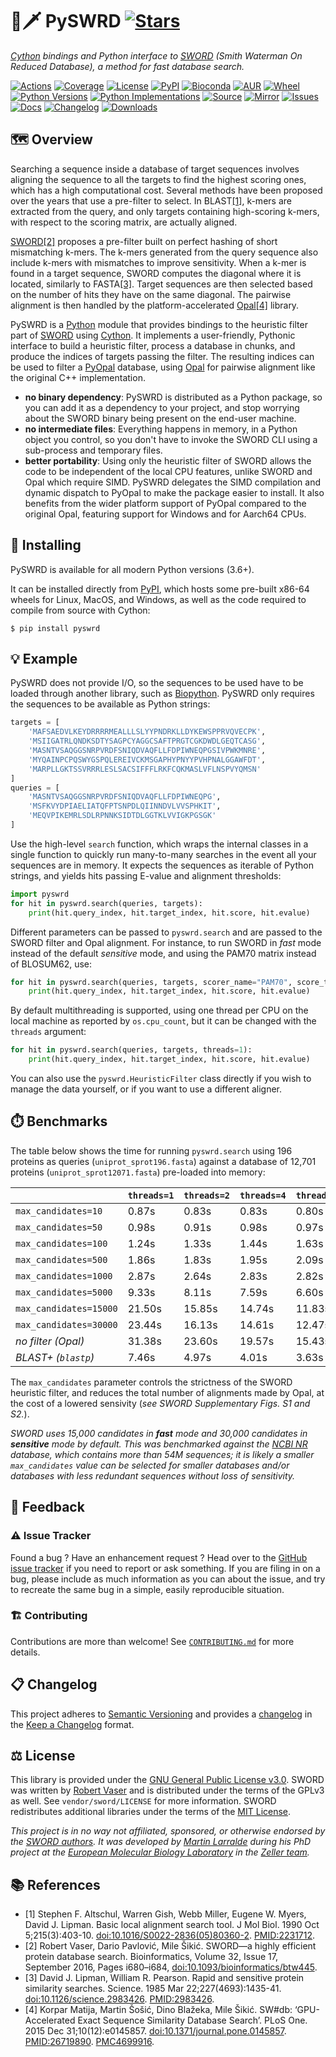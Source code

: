 # 🐍🗡️ PySWRD [![Stars](https://img.shields.io/github/stars/althonos/pyswrd.svg?style=social&maxAge=3600&label=Star)](https://github.com/althonos/pyswrd/stargazers)

*[Cython](https://cython.org/) bindings and Python interface to [SWORD](https://github.com/rvaser/sword) (Smith Waterman On Reduced Database), a method for fast database search.*

[![Actions](https://img.shields.io/github/actions/workflow/status/althonos/pyswrd/test.yml?branch=main&logo=github&style=flat-square&maxAge=300)](https://github.com/althonos/pyswrd/actions)
[![Coverage](https://img.shields.io/codecov/c/gh/althonos/pyswrd?style=flat-square&maxAge=3600&logo=codecov)](https://codecov.io/gh/althonos/pyswrd/)
[![License](https://img.shields.io/badge/license-MIT-blue.svg?style=flat-square&maxAge=2678400)](https://choosealicense.com/licenses/mit/)
[![PyPI](https://img.shields.io/pypi/v/pyswrd.svg?style=flat-square&maxAge=3600&logo=PyPI)](https://pypi.org/project/pyswrd)
[![Bioconda](https://img.shields.io/conda/vn/bioconda/pyswrd?style=flat-square&maxAge=3600&logo=anaconda)](https://anaconda.org/bioconda/pyswrd)
[![AUR](https://img.shields.io/aur/version/python-pyswrd?logo=archlinux&style=flat-square&maxAge=3600)](https://aur.archlinux.org/packages/python-pyswrd)
[![Wheel](https://img.shields.io/pypi/wheel/pyswrd.svg?style=flat-square&maxAge=3600)](https://pypi.org/project/pyswrd/#files)
[![Python Versions](https://img.shields.io/pypi/pyversions/pyswrd.svg?style=flat-square&maxAge=600&logo=python)](https://pypi.org/project/pyswrd/#files)
[![Python Implementations](https://img.shields.io/pypi/implementation/pyswrd.svg?style=flat-square&maxAge=600&label=impl)](https://pypi.org/project/pyswrd/#files)
[![Source](https://img.shields.io/badge/source-GitHub-303030.svg?maxAge=2678400&style=flat-square)](https://github.com/althonos/pyswrd/)
[![Mirror](https://img.shields.io/badge/mirror-EMBL-009f4d?style=flat-square&maxAge=2678400)](https://git.embl.de/larralde/pyswrd/)
[![Issues](https://img.shields.io/github/issues/althonos/pyswrd.svg?style=flat-square&maxAge=600)](https://github.com/althonos/pyswrd/issues)
[![Docs](https://img.shields.io/readthedocs/pyswrd/latest?style=flat-square&maxAge=600)](https://pyswrd.readthedocs.io)
[![Changelog](https://img.shields.io/badge/keep%20a-changelog-8A0707.svg?maxAge=2678400&style=flat-square)](https://github.com/althonos/pyswrd/blob/main/CHANGELOG.md)
[![Downloads](https://img.shields.io/pypi/dm/pyswrd?style=flat-square&color=303f9f&maxAge=86400&label=downloads)](https://pepy.tech/project/pyswrd)


## 🗺️ Overview

Searching a sequence inside a database of target sequences involves aligning
the sequence to all the targets to find the highest scoring ones, which has
a high computational cost. Several methods have been proposed over the years
that use a pre-filter to select. In BLAST[\[1\]](#ref1), k-mers are extracted 
from the query, and only targets containing high-scoring k-mers, with respect to 
the scoring matrix, are actually aligned.

[SWORD](https://github.com/rvaser/sword)[\[2\]](#ref2) proposes a pre-filter built 
on perfect hashing of short mismatching k-mers. The k-mers generated from the 
query sequence also include k-mers with mismatches to improve sensitivity. 
When a k-mer is found in a target sequence, SWORD computes the diagonal where it 
is located, similarly to FASTA[\[3\]](#ref3). Target sequences are then selected based on the
number of hits they have on the same diagonal. The pairwise alignment
is then handled by the platform-accelerated [Opal](https://github.com/Martinsos/opal)[\[4\]](#ref4)
library.

PySWRD is a [Python](https://python.org) module that provides bindings to
the heuristic filter part of [SWORD](https://github.com/rvaser/sword)
using [Cython](https://cython.org/). It implements a user-friendly, Pythonic
interface to build a heuristic filter, process a database in chunks, and
produce the indices of targets passing the filter. The resulting indices
can be used to filter a [PyOpal](https://github.com/althonos/pyopal) database,
using [Opal](https://github.com/Martinsos/opal) for pairwise alignment like
the original C++ implementation.

- **no binary dependency**: PySWRD is distributed as a Python package, so
  you can add it as a dependency to your project, and stop worrying about the
  SWORD binary being present on the end-user machine.
- **no intermediate files**: Everything happens in memory, in a Python object
  you control, so you don't have to invoke the SWORD CLI using a sub-process
  and temporary files.
- **better portability**: Using only the heuristic filter of SWORD allows
  the code to be independent of the local CPU features, unlike SWORD and
  Opal which require SIMD. PySWRD delegates the SIMD compilation and
  dynamic dispatch to PyOpal to make the package easier to install. It
  also benefits from the wider platform support of PyOpal compared to
  the original Opal, featuring support for Windows and for Aarch64 CPUs.

## 🔧 Installing

PySWRD is available for all modern Python versions (3.6+).

It can be installed directly from [PyPI](https://pypi.org/project/pyopal/),
which hosts some pre-built x86-64 wheels for Linux, MacOS, and Windows, 
as well as the code required to compile from source with Cython:
```console
$ pip install pyswrd
```

<!-- Otherwise, PySWRD is also available as a [Bioconda](https://bioconda.github.io/)
package:
```console
$ conda install -c bioconda pyswrd
``` -->

<!-- Check the [*install* page](https://pyswrd.readthedocs.io/en/stable/install.html)
of the documentation for other ways to install PySWRD on your machine. -->

## 💡 Example

PySWRD does not provide I/O, so the sequences to be used have to be loaded through
another library, such as [Biopython](https://biopython.org). PySWRD only requires 
the sequences to be available as Python strings:

```python
targets = [
    'MAFSAEDVLKEYDRRRRMEALLLSLYYPNDRKLLDYKEWSPPRVQVECPK', 
    'MSIIGATRLQNDKSDTYSAGPCYAGGCSAFTPRGTCGKDWDLGEQTCASG', 
    'MASNTVSAQGGSNRPVRDFSNIQDVAQFLLFDPIWNEQPGSIVPWKMNRE', 
    'MYQAINPCPQSWYGSPQLEREIVCKMSGAPHYPNYYPVHPNALGGAWFDT', 
    'MARPLLGKTSSVRRRLESLSACSIFFFLRKFCQKMASLVFLNSPVYQMSN'
]
queries = [
    'MASNTVSAQGGSNRPVRDFSNIQDVAQFLLFDPIWNEQPG', 
    'MSFKVYDPIAELIATQFPTSNPDLQIINNDVLVVSPHKIT', 
    'MEQVPIKEMRLSDLRPNNKSIDTDLGGTKLVVIGKPGSGK'
]
```

Use the high-level `search` function, which wraps the internal classes in a single 
function to quickly run many-to-many searches in the event all your sequences are in 
memory. It expects the sequences as iterable of Python strings, and yields hits 
passing E-value and alignment thresholds:

```python
import pyswrd
for hit in pyswrd.search(queries, targets):
    print(hit.query_index, hit.target_index, hit.score, hit.evalue)
```

Different parameters can be passed to `pyswrd.search` and are passed to the 
SWORD filter and Opal alignment. For instance, to run SWORD in *fast* mode
instead of the default *sensitive* mode, and using the PAM70 matrix instead
of BLOSUM62, use:
```python
for hit in pyswrd.search(queries, targets, scorer_name="PAM70", score_threshold=0, kmer_length=5):
    print(hit.query_index, hit.target_index, hit.score, hit.evalue)
```

By default multithreading is supported, using one thread per CPU on the local
machine as reported by `os.cpu_count`, but it can be changed with the `threads` 
argument:
```python
for hit in pyswrd.search(queries, targets, threads=1):
    print(hit.query_index, hit.target_index, hit.score, hit.evalue)
```

You can also use the `pyswrd.HeuristicFilter` class directly if you wish to 
manage the data yourself, or if you want to use a different aligner.


<!-- ## 🧶 Thread-safety -->

## ⏱️ Benchmarks

The table below shows the time for running `pyswrd.search` using 196 proteins 
as queries (`uniprot_sprot196.fasta`) against a database of 12,701 proteins
(`uniprot_sprot12071.fasta`) pre-loaded into memory:

|                        | `threads=1` | `threads=2` | `threads=4` | `threads=8` | `threads=12` |
|------------------------|-------------|-------------|-------------|-------------|--------------|
| `max_candidates=10`    | 0.87s       | 0.83s       | 0.83s       | 0.80s       | 0.76s        |
| `max_candidates=50`    | 0.98s       | 0.91s       | 0.98s       | 0.97s       | 1.04s        |
| `max_candidates=100`   | 1.24s       | 1.33s       | 1.44s       | 1.63s       | 1.67s        |
| `max_candidates=500`   | 1.86s       | 1.83s       | 1.95s       | 2.09s       | 2.15s        |
| `max_candidates=1000`  | 2.87s       | 2.64s       | 2.83s       | 2.82s       | 2.90s        |
| `max_candidates=5000`  | 9.33s       | 8.11s       | 7.59s       | 6.60s       | 6.06s        |
| `max_candidates=15000` | 21.50s      | 15.85s      | 14.74s      | 11.83s      | 11.34s       |
| `max_candidates=30000` | 23.44s      | 16.13s      | 14.61s      | 12.47s      | 11.08s       |
| *no filter (Opal)*     | 31.38s      | 23.60s      | 19.57s      | 15.43s      | 14.60s       |
| *BLAST+ (`blastp`)*    | 7.46s       | 4.97s       | 4.01s       | 3.63s       | 3.66s        |

The `max_candidates` parameter controls the strictness of the SWORD heuristic filter, and reduces 
the total number of alignments made by Opal, at the cost of a lowered sensivity 
(*see SWORD Supplementary Figs. S1 and S2.*). 

*SWORD uses 15,000 candidates in **fast** mode and 30,000 candidates in **sensitive** mode by default. 
This was benchmarked against the [NCBI NR](https://www.ncbi.nlm.nih.gov/refseq/about/nonredundantproteins/) 
database, which contains more than 54M sequences; it is likely a smaller `max_candidates` value can 
be selected for smaller databases and/or databases with less redundant sequences without loss of sensitivity.*

## 💭 Feedback

### ⚠️ Issue Tracker

Found a bug ? Have an enhancement request ? Head over to the [GitHub issue tracker](https://github.com/althonos/pyswrd/issues)
if you need to report or ask something. If you are filing in on a bug,
please include as much information as you can about the issue, and try to
recreate the same bug in a simple, easily reproducible situation.


### 🏗️ Contributing

Contributions are more than welcome! See
[`CONTRIBUTING.md`](https://github.com/althonos/pyswrd/blob/main/CONTRIBUTING.md)
for more details.


## 📋 Changelog

This project adheres to [Semantic Versioning](http://semver.org/spec/v2.0.0.html)
and provides a [changelog](https://github.com/althonos/pyswrd/blob/main/CHANGELOG.md)
in the [Keep a Changelog](http://keepachangelog.com/en/1.0.0/) format.


## ⚖️ License

This library is provided under the [GNU General Public License v3.0](https://choosealicense.com/licenses/gpl-3.0/).
SWORD was written by [Robert Vaser](https://github.com/rvaser) and is distributed under the terms of the
GPLv3 as well. See `vendor/sword/LICENSE` for more information. SWORD redistributes additional
libraries under the terms of the [MIT License](https://choosealicense.com/licenses/mit/).

*This project is in no way not affiliated, sponsored, or otherwise endorsed
by the [SWORD authors](https://github.com/rvaser). It was developed
by [Martin Larralde](https://github.com/althonos/) during his PhD project
at the [European Molecular Biology Laboratory](https://www.embl.de/) in
the [Zeller team](https://github.com/zellerlab).*


## 📚 References

- <a id="ref1">\[1\]</a> Stephen F. Altschul, Warren Gish, Webb Miller, Eugene W. Myers, David J. Lipman. Basic local alignment search tool. J Mol Biol. 1990 Oct 5;215(3):403-10. [doi:10.1016/S0022-2836(05)80360-2](https://doi.org/10.1016/S0022-2836(05)80360-2). [PMID:2231712](https://pubmed.ncbi.nlm.nih.gov/2231712).
- <a id="ref2">\[2\]</a> Robert Vaser, Dario Pavlović, Mile Šikić. SWORD—a highly efficient protein database search. Bioinformatics, Volume 32, Issue 17, September 2016, Pages i680–i684, [doi:10.1093/bioinformatics/btw445](https://doi.org/10.1093/bioinformatics/btw445).
- <a id="ref3">\[3\]</a> David J. Lipman, William R. Pearson. Rapid and sensitive protein similarity searches. Science. 1985 Mar 22;227(4693):1435-41. [doi:10.1126/science.2983426](https://doi.org/10.1126/science.2983426). [PMID:2983426](https://pubmed.ncbi.nlm.nih.gov/2983426).
- <a id="ref4">\[4\]</a> Korpar Matija, Martin Šošić, Dino Blažeka, Mile Šikić. SW#db: ‘GPU-Accelerated Exact Sequence Similarity Database Search’. PLoS One. 2015 Dec 31;10(12):e0145857. [doi:10.1371/journal.pone.0145857](https://doi.org/10.1371/journal.pone.0145857). [PMID:26719890](https://pubmed.ncbi.nlm.nih.gov/26719890). [PMC4699916](https://www.ncbi.nlm.nih.gov/pmc/articles/PMC4699916/).
